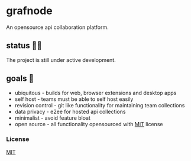 # grafnode
An opensource api collaboration platform.

## status 👨‍💻
The project is still under active development.

## goals 🎯
* ubiquitous - builds for web, browser extensions and desktop apps
* self host - teams must be able to self host easily
* revision control - git like functionality for maintaining team collections
* data privacy - e2ee for hosted api collections
* minimalist - avoid feature bloat
* open source - all functionality opensourced with [MIT](LICENSE) license

### License
[MIT](LICENSE)